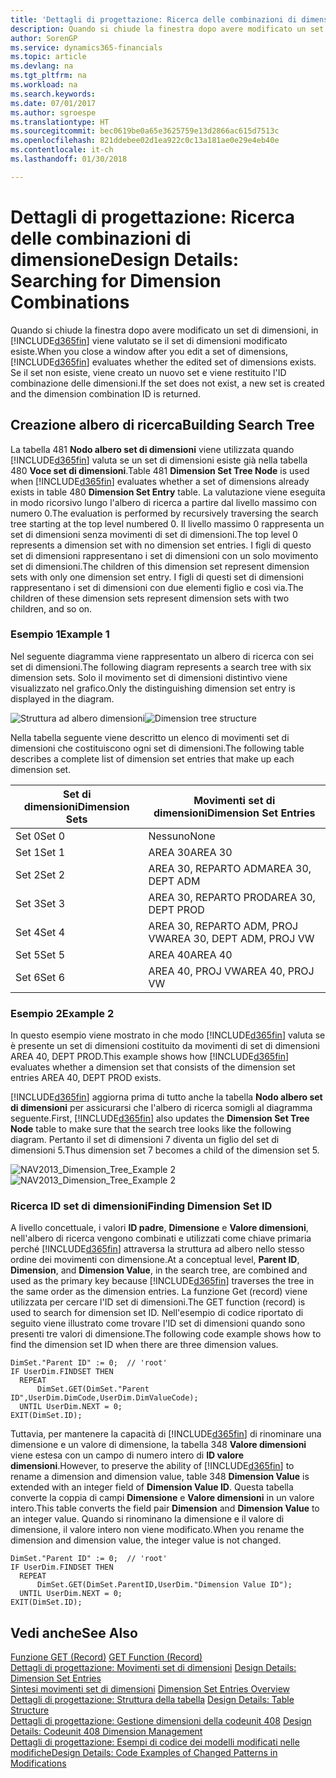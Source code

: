 ```yaml
---
title: 'Dettagli di progettazione: Ricerca delle combinazioni di dimensione | Microsoft Docs'
description: Quando si chiude la finestra dopo avere modificato un set di dimensioni, in Finance and Operations, Business edition viene valutato se il set di dimensioni modificato esiste. Se il set non esiste, viene creato un nuovo set e viene restituito l'ID combinazione delle dimensioni.
author: SorenGP
ms.service: dynamics365-financials
ms.topic: article
ms.devlang: na
ms.tgt_pltfrm: na
ms.workload: na
ms.search.keywords: 
ms.date: 07/01/2017
ms.author: sgroespe
ms.translationtype: HT
ms.sourcegitcommit: bec0619be0a65e3625759e13d2866ac615d7513c
ms.openlocfilehash: 821ddebee02d1ea922c0c13a181ae0e29e4eb40e
ms.contentlocale: it-ch
ms.lasthandoff: 01/30/2018

---
```

# <a name="design-details-searching-for-dimension-combinations"></a><span data-ttu-id="b59d5-104">Dettagli di progettazione: Ricerca delle combinazioni di dimensione</span><span class="sxs-lookup"><span data-stu-id="b59d5-104">Design Details: Searching for Dimension Combinations</span></span>
<span data-ttu-id="b59d5-105">Quando si chiude la finestra dopo avere modificato un set di dimensioni, in [!INCLUDE[d365fin](includes/d365fin_md.md)] viene valutato se il set di dimensioni modificato esiste.</span><span class="sxs-lookup"><span data-stu-id="b59d5-105">When you close a window after you edit a set of dimensions, [!INCLUDE[d365fin](includes/d365fin_md.md)] evaluates whether the edited set of dimensions exists.</span></span> <span data-ttu-id="b59d5-106">Se il set non esiste, viene creato un nuovo set e viene restituito l'ID combinazione delle dimensioni.</span><span class="sxs-lookup"><span data-stu-id="b59d5-106">If the set does not exist, a new set is created and the dimension combination ID is returned.</span></span>  

## <a name="building-search-tree"></a><span data-ttu-id="b59d5-107">Creazione albero di ricerca</span><span class="sxs-lookup"><span data-stu-id="b59d5-107">Building Search Tree</span></span>  
 <span data-ttu-id="b59d5-108">La tabella 481 **Nodo albero set di dimensioni** viene utilizzata quando [!INCLUDE[d365fin](includes/d365fin_md.md)] valuta se un set di dimensioni esiste già nella tabella 480 **Voce set di dimensioni**.</span><span class="sxs-lookup"><span data-stu-id="b59d5-108">Table 481 **Dimension Set Tree Node** is used when [!INCLUDE[d365fin](includes/d365fin_md.md)] evaluates whether a set of dimensions already exists in table 480 **Dimension Set Entry** table.</span></span> <span data-ttu-id="b59d5-109">La valutazione viene eseguita in modo ricorsivo lungo l'albero di ricerca a partire dal livello massimo con numero 0.</span><span class="sxs-lookup"><span data-stu-id="b59d5-109">The evaluation is performed by recursively traversing the search tree starting at the top level numbered 0.</span></span> <span data-ttu-id="b59d5-110">Il livello massimo 0 rappresenta un set di dimensioni senza movimenti di set di dimensioni.</span><span class="sxs-lookup"><span data-stu-id="b59d5-110">The top level 0 represents a dimension set with no dimension set entries.</span></span> <span data-ttu-id="b59d5-111">I figli di questo set di dimensioni rappresentano i set di dimensioni con un solo movimento set di dimensioni.</span><span class="sxs-lookup"><span data-stu-id="b59d5-111">The children of this dimension set represent dimension sets with only one dimension set entry.</span></span> <span data-ttu-id="b59d5-112">I figli di questi set di dimensioni rappresentano i set di dimensioni con due elementi figlio e così via.</span><span class="sxs-lookup"><span data-stu-id="b59d5-112">The children of these dimension sets represent dimension sets with two children, and so on.</span></span>  

### <a name="example-1"></a><span data-ttu-id="b59d5-113">Esempio 1</span><span class="sxs-lookup"><span data-stu-id="b59d5-113">Example 1</span></span>  
 <span data-ttu-id="b59d5-114">Nel seguente diagramma viene rappresentato un albero di ricerca con sei set di dimensioni.</span><span class="sxs-lookup"><span data-stu-id="b59d5-114">The following diagram represents a search tree with six dimension sets.</span></span> <span data-ttu-id="b59d5-115">Solo il movimento set di dimensioni distintivo viene visualizzato nel grafico.</span><span class="sxs-lookup"><span data-stu-id="b59d5-115">Only the distinguishing dimension set entry is displayed in the diagram.</span></span>  

 <span data-ttu-id="b59d5-116">![Struttura ad albero dimensioni](media/nav2013_dimension_tree.png "NAV2013_Dimension_Tree")</span><span class="sxs-lookup"><span data-stu-id="b59d5-116">![Dimension tree structure](media/nav2013_dimension_tree.png "NAV2013_Dimension_Tree")</span></span>  

 <span data-ttu-id="b59d5-117">Nella tabella seguente viene descritto un elenco di movimenti set di dimensioni che costituiscono ogni set di dimensioni.</span><span class="sxs-lookup"><span data-stu-id="b59d5-117">The following table describes a complete list of dimension set entries that make up each dimension set.</span></span>  

|<span data-ttu-id="b59d5-118">Set di dimensioni</span><span class="sxs-lookup"><span data-stu-id="b59d5-118">Dimension Sets</span></span>|<span data-ttu-id="b59d5-119">Movimenti set di dimensioni</span><span class="sxs-lookup"><span data-stu-id="b59d5-119">Dimension Set Entries</span></span>|  
|--------------------|---------------------------|  
|<span data-ttu-id="b59d5-120">Set 0</span><span class="sxs-lookup"><span data-stu-id="b59d5-120">Set 0</span></span>|<span data-ttu-id="b59d5-121">Nessuno</span><span class="sxs-lookup"><span data-stu-id="b59d5-121">None</span></span>|  
|<span data-ttu-id="b59d5-122">Set 1</span><span class="sxs-lookup"><span data-stu-id="b59d5-122">Set 1</span></span>|<span data-ttu-id="b59d5-123">AREA 30</span><span class="sxs-lookup"><span data-stu-id="b59d5-123">AREA 30</span></span>|  
|<span data-ttu-id="b59d5-124">Set 2</span><span class="sxs-lookup"><span data-stu-id="b59d5-124">Set 2</span></span>|<span data-ttu-id="b59d5-125">AREA 30, REPARTO ADM</span><span class="sxs-lookup"><span data-stu-id="b59d5-125">AREA 30, DEPT ADM</span></span>|  
|<span data-ttu-id="b59d5-126">Set 3</span><span class="sxs-lookup"><span data-stu-id="b59d5-126">Set 3</span></span>|<span data-ttu-id="b59d5-127">AREA 30, REPARTO PROD</span><span class="sxs-lookup"><span data-stu-id="b59d5-127">AREA 30, DEPT PROD</span></span>|  
|<span data-ttu-id="b59d5-128">Set 4</span><span class="sxs-lookup"><span data-stu-id="b59d5-128">Set 4</span></span>|<span data-ttu-id="b59d5-129">AREA 30, REPARTO ADM, PROJ VW</span><span class="sxs-lookup"><span data-stu-id="b59d5-129">AREA 30, DEPT ADM, PROJ VW</span></span>|  
|<span data-ttu-id="b59d5-130">Set 5</span><span class="sxs-lookup"><span data-stu-id="b59d5-130">Set 5</span></span>|<span data-ttu-id="b59d5-131">AREA 40</span><span class="sxs-lookup"><span data-stu-id="b59d5-131">AREA 40</span></span>|  
|<span data-ttu-id="b59d5-132">Set 6</span><span class="sxs-lookup"><span data-stu-id="b59d5-132">Set 6</span></span>|<span data-ttu-id="b59d5-133">AREA 40, PROJ VW</span><span class="sxs-lookup"><span data-stu-id="b59d5-133">AREA 40, PROJ VW</span></span>|  

### <a name="example-2"></a><span data-ttu-id="b59d5-134">Esempio 2</span><span class="sxs-lookup"><span data-stu-id="b59d5-134">Example 2</span></span>  
 <span data-ttu-id="b59d5-135">In questo esempio viene mostrato in che modo [!INCLUDE[d365fin](includes/d365fin_md.md)] valuta se è presente un set di dimensioni costituito da movimenti di set di dimensioni AREA 40, DEPT PROD.</span><span class="sxs-lookup"><span data-stu-id="b59d5-135">This example shows how [!INCLUDE[d365fin](includes/d365fin_md.md)] evaluates whether a dimension set that consists of the dimension set entries AREA 40, DEPT PROD exists.</span></span>  

 <span data-ttu-id="b59d5-136">[!INCLUDE[d365fin](includes/d365fin_md.md)] aggiorna prima di tutto anche la tabella **Nodo albero set di dimensioni** per assicurarsi che l'albero di ricerca somigli al diagramma seguente.</span><span class="sxs-lookup"><span data-stu-id="b59d5-136">First, [!INCLUDE[d365fin](includes/d365fin_md.md)] also updates the **Dimension Set Tree Node** table to make sure that the search tree looks like the following diagram.</span></span> <span data-ttu-id="b59d5-137">Pertanto il set di dimensioni 7 diventa un figlio del set di dimensioni 5.</span><span class="sxs-lookup"><span data-stu-id="b59d5-137">Thus dimension set 7 becomes a child of the dimension set 5.</span></span>  

 <span data-ttu-id="b59d5-138">![NAV2013&#95;Dimension&#95;Tree&#95;Example 2](media/nav2013_dimension_tree_example2.png "NAV2013_Dimension_Tree_Example2")</span><span class="sxs-lookup"><span data-stu-id="b59d5-138">![NAV2013&#95;Dimension&#95;Tree&#95;Example 2](media/nav2013_dimension_tree_example2.png "NAV2013_Dimension_Tree_Example2")</span></span>  

### <a name="finding-dimension-set-id"></a><span data-ttu-id="b59d5-139">Ricerca ID set di dimensioni</span><span class="sxs-lookup"><span data-stu-id="b59d5-139">Finding Dimension Set ID</span></span>  
 <span data-ttu-id="b59d5-140">A livello concettuale, i valori **ID padre**, **Dimensione** e **Valore dimensioni**, nell'albero di ricerca vengono combinati e utilizzati come chiave primaria perché [!INCLUDE[d365fin](includes/d365fin_md.md)] attraversa la struttura ad albero nello stesso ordine dei movimenti con dimensione.</span><span class="sxs-lookup"><span data-stu-id="b59d5-140">At a conceptual level, **Parent ID**, **Dimension**, and **Dimension Value**, in the search tree, are combined and used as the primary key because [!INCLUDE[d365fin](includes/d365fin_md.md)] traverses the tree in the same order as the dimension entries.</span></span> <span data-ttu-id="b59d5-141">La funzione Get (record) viene utilizzata per cercare l'ID set di dimensioni.</span><span class="sxs-lookup"><span data-stu-id="b59d5-141">The GET function (record) is used to search for dimension set ID.</span></span> <span data-ttu-id="b59d5-142">Nell'esempio di codice riportato di seguito viene illustrato come trovare l'ID set di dimensioni quando sono presenti tre valori di dimensione.</span><span class="sxs-lookup"><span data-stu-id="b59d5-142">The following code example shows how to find the dimension set ID when there are three dimension values.</span></span>  

```  
DimSet."Parent ID" := 0;  // 'root'  
IF UserDim.FINDSET THEN  
  REPEAT  
      DimSet.GET(DimSet."Parent ID",UserDim.DimCode,UserDim.DimValueCode);  
  UNTIL UserDim.NEXT = 0;  
EXIT(DimSet.ID);  

```  

 <span data-ttu-id="b59d5-143">Tuttavia, per mantenere la capacità di [!INCLUDE[d365fin](includes/d365fin_md.md)] di rinominare una dimensione e un valore di dimensione, la tabella 348 **Valore dimensioni** viene estesa con un campo di numero intero di **ID valore dimensioni**.</span><span class="sxs-lookup"><span data-stu-id="b59d5-143">However, to preserve the ability of [!INCLUDE[d365fin](includes/d365fin_md.md)] to rename a dimension and dimension value, table 348 **Dimension Value** is extended with an integer field of **Dimension Value ID**.</span></span> <span data-ttu-id="b59d5-144">Questa tabella converte la coppia di campi **Dimensione** e **Valore dimensioni** in un valore intero.</span><span class="sxs-lookup"><span data-stu-id="b59d5-144">This table converts the field pair **Dimension** and **Dimension Value** to an integer value.</span></span> <span data-ttu-id="b59d5-145">Quando si rinominano la dimensione e il valore di dimensione, il valore intero non viene modificato.</span><span class="sxs-lookup"><span data-stu-id="b59d5-145">When you rename the dimension and dimension value, the integer value is not changed.</span></span>  

```  
DimSet."Parent ID" := 0;  // 'root'  
IF UserDim.FINDSET THEN  
  REPEAT  
      DimSet.GET(DimSet.ParentID,UserDim."Dimension Value ID");  
  UNTIL UserDim.NEXT = 0;  
EXIT(DimSet.ID);  

```  

## <a name="see-also"></a><span data-ttu-id="b59d5-146">Vedi anche</span><span class="sxs-lookup"><span data-stu-id="b59d5-146">See Also</span></span>  
 <span data-ttu-id="b59d5-147">[Funzione GET (Record)](/dynamics-nav/GET-Function--Record-)  </span><span class="sxs-lookup"><span data-stu-id="b59d5-147">[GET Function (Record)](/dynamics-nav/GET-Function--Record-)  </span></span>  
 <span data-ttu-id="b59d5-148">[Dettagli di progettazione: Movimenti set di dimensioni](design-details-dimension-set-entries.md) </span><span class="sxs-lookup"><span data-stu-id="b59d5-148">[Design Details: Dimension Set Entries](design-details-dimension-set-entries.md) </span></span>  
 <span data-ttu-id="b59d5-149">[Sintesi movimenti set di dimensioni](design-details-dimension-set-entries-overview.md) </span><span class="sxs-lookup"><span data-stu-id="b59d5-149">[Dimension Set Entries Overview](design-details-dimension-set-entries-overview.md) </span></span>  
 <span data-ttu-id="b59d5-150">[Dettagli di progettazione: Struttura della tabella](design-details-table-structure.md) </span><span class="sxs-lookup"><span data-stu-id="b59d5-150">[Design Details: Table Structure](design-details-table-structure.md) </span></span>  
 <span data-ttu-id="b59d5-151">[Dettagli di progettazione: Gestione dimensioni della codeunit 408](design-details-codeunit-408-dimension-management.md) </span><span class="sxs-lookup"><span data-stu-id="b59d5-151">[Design Details: Codeunit 408 Dimension Management](design-details-codeunit-408-dimension-management.md) </span></span>  
 [<span data-ttu-id="b59d5-152">Dettagli di progettazione: Esempi di codice dei modelli modificati nelle modifiche</span><span class="sxs-lookup"><span data-stu-id="b59d5-152">Design Details: Code Examples of Changed Patterns in Modifications</span></span>](design-details-code-examples-of-changed-patterns-in-modifications.md)

